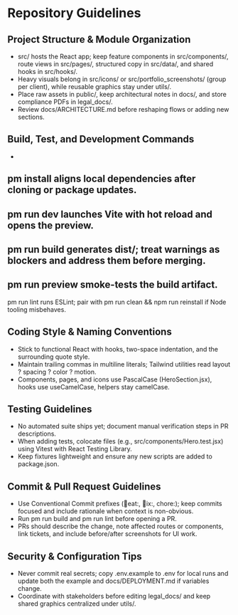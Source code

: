 # Repository Guidelines

## Project Structure & Module Organization
- src/ hosts the React app; keep feature components in src/components/, route views in src/pages/, structured copy in src/data/, and shared hooks in src/hooks/.
- Heavy visuals belong in src/icons/ or src/portfolio_screenshots/ (group per client), while reusable graphics stay under utils/.
- Place raw assets in public/, keep architectural notes in docs/, and store compliance PDFs in legal_docs/.
- Review docs/ARCHITECTURE.md before reshaping flows or adding new sections.

## Build, Test, and Development Commands
- 
pm install aligns local dependencies after cloning or package updates.
- 
pm run dev launches Vite with hot reload and opens the preview.
- 
pm run build generates dist/; treat warnings as blockers and address them before merging.
- 
pm run preview smoke-tests the build artifact.
- 
pm run lint runs ESLint; pair with 
pm run clean && npm run reinstall if Node tooling misbehaves.

## Coding Style & Naming Conventions
- Stick to functional React with hooks, two-space indentation, and the surrounding quote style.
- Maintain trailing commas in multiline literals; Tailwind utilities read layout ? spacing ? color ? motion.
- Components, pages, and icons use PascalCase (HeroSection.jsx), hooks use useCamelCase, helpers stay camelCase.

## Testing Guidelines
- No automated suite ships yet; document manual verification steps in PR descriptions.
- When adding tests, colocate files (e.g., src/components/Hero.test.jsx) using Vitest with React Testing Library.
- Keep fixtures lightweight and ensure any new scripts are added to package.json.

## Commit & Pull Request Guidelines
- Use Conventional Commit prefixes (eat:, ix:, chore:); keep commits focused and include rationale when context is non-obvious.
- Run 
pm run build and 
pm run lint before opening a PR.
- PRs should describe the change, note affected routes or components, link tickets, and include before/after screenshots for UI work.

## Security & Configuration Tips
- Never commit real secrets; copy .env.example to .env for local runs and update both the example and docs/DEPLOYMENT.md if variables change.
- Coordinate with stakeholders before editing legal_docs/ and keep shared graphics centralized under utils/.
